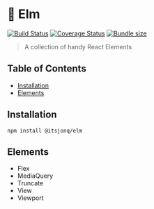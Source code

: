# 🌳 Elm

[![Build Status](https://travis-ci.org/ItsJonQ/elm.svg?branch=master)](https://travis-ci.org/ItsJonQ/elm)
[![Coverage Status](https://coveralls.io/repos/github/ItsJonQ/elm/badge.svg?branch=master)](https://coveralls.io/github/ItsJonQ/elm?branch=master)
[![Bundle size](https://badgen.net/bundlephobia/minzip/@itsjonq/elm)](https://bundlephobia.com/result?p=@itsjonq/elm)

> A collection of handy React Elements

## Table of Contents

<!-- START doctoc generated TOC please keep comment here to allow auto update -->
<!-- DON'T EDIT THIS SECTION, INSTEAD RE-RUN doctoc TO UPDATE -->

-   [Installation](#installation)
-   [Elements](#elements)

<!-- END doctoc generated TOC please keep comment here to allow auto update -->

## Installation

```
npm install @itsjonq/elm
```

## Elements

-   Flex
-   MediaQuery
-   Truncate
-   View
-   Viewport
